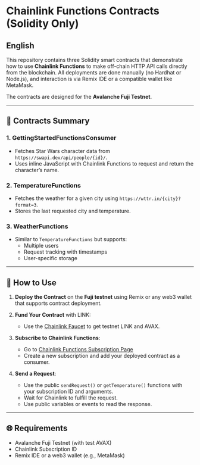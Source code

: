 # Chainlink Functions Contracts (Solidity Only)

## English

This repository contains three Solidity smart contracts that demonstrate how to use **Chainlink Functions** to make off-chain HTTP API calls directly from the blockchain. All deployments are done manually (no Hardhat or Node.js), and interaction is via Remix IDE or a compatible wallet like MetaMask. 

The contracts are designed for the **Avalanche Fuji Testnet**.

---

## 🔗 Contracts Summary

### 1. GettingStartedFunctionsConsumer
- Fetches Star Wars character data from `https://swapi.dev/api/people/{id}/`.
- Uses inline JavaScript with Chainlink Functions to request and return the character’s name.

### 2. TemperatureFunctions
- Fetches the weather for a given city using `https://wttr.in/{city}?format=3`.
- Stores the last requested city and temperature.

### 3. WeatherFunctions
- Similar to `TemperatureFunctions` but supports:
  - Multiple users
  - Request tracking with timestamps
  - User-specific storage

---

## 🧪 How to Use

1. **Deploy the Contract** on the **Fuji testnet** using Remix or any web3 wallet that supports contract deployment.

2. **Fund Your Contract** with LINK:
   - Use the [Chainlink Faucet](https://faucets.chain.link/fuji) to get testnet LINK and AVAX.

3. **Subscribe to Chainlink Functions**:
   - Go to [Chainlink Functions Subscription Page](https://functions.chain.link/)
   - Create a new subscription and add your deployed contract as a consumer.

4. **Send a Request**:
   - Use the public `sendRequest()` or `getTemperature()` functions with your subscription ID and arguments.
   - Wait for Chainlink to fulfill the request.
   - Use public variables or events to read the response.

---

## 🌐 Requirements

- Avalanche Fuji Testnet (with test AVAX)
- Chainlink Subscription ID
- Remix IDE or a web3 wallet (e.g., MetaMask)